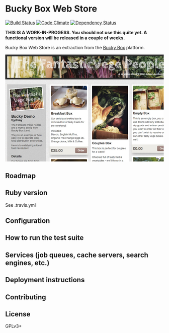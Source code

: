 # Bucky Box Web Store

[![Build Status](https://travis-ci.org/buckybox/webstore.svg?branch=master)](https://travis-ci.org/buckybox/webstore)
[![Code Climate](https://codeclimate.com/github/buckybox/webstore/badges/gpa.svg)](https://codeclimate.com/github/buckybox/webstore)
[![Dependency Status](https://gemnasium.com/buckybox/webstore.svg)](https://gemnasium.com/buckybox/webstore)

**THIS IS A WORK-IN-PROGESS. You should not use this quite yet. A functional version will be released in a couple of weeks.**

Bucky Box Web Store is an extraction from the [Bucky Box](http://www.buckybox.com/) platform.

![Screenshot](doc/screenshot.jpg)

## Roadmap

## Ruby version

See .travis.yml

## Configuration

## How to run the test suite

## Services (job queues, cache servers, search engines, etc.)

## Deployment instructions

## Contributing

## License

GPLv3+

